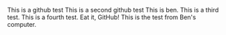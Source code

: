 This is a github test
This is a second github test
This is ben. This is a third test.
This is a fourth test. Eat it, GitHub!
This is the test from Ben's computer.

